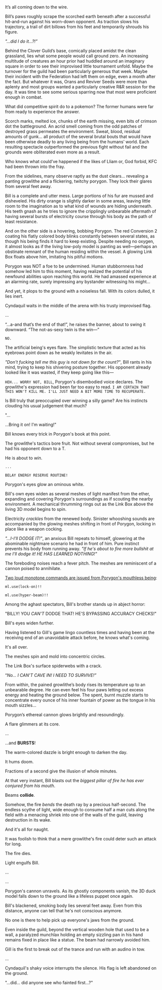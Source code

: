 It’s all coming down to the wire.

Bill’s paws roughly scrape the scorched earth beneath after a successful hit-and-run against his worn-down opponent. As traction slows his trajectory, a trail of dirt billows from his feet and temporarily shrouds his figure.

*"…did I do it…?!”*

Behind the Clover Guild’s base, comically placed amidst the clean grassland, lies what some people would call ground zero. An increasing multitude of creatures an hour prior had huddled around an imaginary square in order to see their improvised little tournament unfold. Maybe the turnover for the guild had been particularly generous that week. Maybe their incident with the Federation had left them on edge, even a month after the fact. But whatever it was, Orans and Reviver Seeds were more than aplenty and most groups wanted a particularly creative R&R session for the day. It was time to see some serious sparring now that most were proficient enough in combat.

What did competitive spirit do to a pokemon? The former humans were far from ready to experience the answer.

Scorch marks, melted ice, chunks of the earth missing, even bits of crimson dot the battleground. An acrid smell coming from the odd patches of destroyed grass permeates the environment. Sweat, blood, residual amounts of gunk… all product of the several brutal bouts that would have been otherwise deadly to any living being from the humans’ world. Each resulting spectacle outperformed the previous fight without fail and the grounds were obliterated even more as a result.

Who knows what could’ve happened if the likes of Lliam or, God forbid, KFC had been thrown into the fray.

From the sidelines, many observe raptly as the dust clears… revealing a panting growlithe and a flickering, twitchy porygon. They lock their glares from several feet away.

Bill is a complete and utter mess. Large portions of his fur are mussed and disheveled. His dirty orange is slightly darker in some areas, leaving little room to the imagination as to what kind of wounds are hiding underneath. His teeth gnash as he tries to ignore the cripplingly unbearable aftermath of having several bursts of electricity course through his body as the path of least resistance.

And on the other side is a hovering, bobbing Porygon. The red Conversion 2 coating his flatly colored body blinks constantly between several states, as though his being finds it hard to keep existing. Despite needing no oxygen, it almost looks as if the living low-poly model is panting as well—perhaps an obstinate remnant of the human residing within the vessel. A glowing Link Box floats above him, imitating his pitiful motions.

Porygon was NOT a foe to be undermined. Human stubbornness had somehow led him to this moment, having realized the potential of his newfound abilities upon reaching this world. He had amassed experience at an alarming rate, surely impressing any bystander witnessing his might...

And yet, it plops to the ground with a noiseless fall. With its colors dulled, it lies inert.

Cyndaquil waits in the middle of the arena with his trusty improvised flag.

…

“...a-and that’s the end of that!”, he raises the banner, about to swing it downward. “The not-as-sexy twin is the win—”

`NO.`

The artificial being's eyes flare. The simplistic texture that acted as his eyebrows point down as he weakly levitates in the air.

*"Don't fucking tell me this guy is not down for the count?"*, Bill rants in his mind, trying to keep his shivering posture together. His opponent already looked like it was wasted, if they keep going like this—

`HEH... WORRY NOT, BILL`, Porygon's disembodied voice declares. The growlithe's expression had been far too easy to read. `I AM CERTAIN THAT THIS WON'T KILL ME. I'LL JUST NEED A BIT MORE TIME TO RECUPERATE.`

Is Bill truly that preoccupied over winning a silly game? Are his instincts clouding his usual judgement that much?

"...

...Bring it on! I'm waiting!"

Bill knows every trick in Porygon's book at this point.

The growlithe's tactics bore fruit. Not without several compromises, but he had his opponent down to a T.

He is about to *win*. 

`...`

`BELAY ENERGY RESERVE ROUTINE!`

Porygon's eyes glow an ominous white.

Bill's own eyes widen as several meshes of light manifest from the ether, expanding and covering Porygon's surroundings as if scouting the nearby environment. A mechanical thrumming rings out as the Link Box above the living 3D model begins to spin.

Electricity *crackles* from the renewed body. Sinister whooshing sounds are accompanied by the glowing meshes shifting in front of Porygon, locking in place like a weapon cocking.

*"...I-I'll DODGE IT!"*, an anxious Bill repeats to himself, glowering at the abominable nightmare scenario he had in front of him. Pure instinct prevents his body from running away. *"If he's about to fire more bullshit at me I'll dodge it! HE HAS LEARNED NOTHING!"*

The foreboding noises reach a fever pitch. The meshes are reminiscent of a cannon poised to annihilate.

[Two loud monotone commands are issued from Porygon's mouthless being](https://files.catbox.moe/b73nxl.mp3):

`ml.use(lock-on)!!`

`ml.use(hyper-beam)!!`

Among the aghast spectators, Bill's brother stands up in abject horror:

"BILLY! YOU *CAN'T* DODGE THAT! HE'S BYPASSING ACCURACY CHECKS!"

Bill's eyes widen further.

Having listened to Gill's game lingo countless times and having been at the receiving end of an unavoidable attack before, he knows what's coming.

It's all over.

The meshes spin and mold into concentric circles.

The Link Box's surface spiderwebs with a crack.

“*No… I CAN’T CAVE IN! I NEED TO SURVIVE!”*

From within, the pained growlithe’s body rises its temperature up to an unbearable degree. He can even feel his four paws letting out excess energy and heating the ground below. The spent, burnt muzzle starts to concentrate every ounce of his inner fountain of power as the tongue in his mouth sizzles…

Porygon’s ethereal cannon glows brightly and resoundingly.

A flare glimmers at its core.

…

...and **BURSTS**!

The warm-colored dazzle is bright enough to darken the day.

It hums doom.

Fractions of a second give the illusion of whole minutes.

At that very instant, Bill blasts out the *biggest pillar of fire he has ever conjured from his mouth*.

Beams **collide**.

Somehow, the fire *bends* the death ray by a precious half-second. The endless scythe of light, wide enough to consume half a man cuts along the field with a menacing shriek into one of the walls of the guild, leaving destruction in its wake.

And it's all for naught.

It was foolish to think that a mere growlithe's fire could deter such an attack for long.

The fire dies.

Light engulfs Bill.

...

...

Porygon's cannon unravels. As its ghostly components vanish, the 3D duck model falls down to the ground like a lifeless puppet once again.

Bill's blackened, smoking body lies several feet away. Even from this distance, anyone can tell that he's not conscious anymore.

No one is there to help pick up everyone's jaws from the ground.

Even inside the guild, beyond the vertical wooden hole that used to be a wall, a paralyzed munchlax holding an empty sizzling pan in his hand remains fixed in place like a statue. The beam had narrowly avoided him.

Gill is the first to break out of the trance and run with an audino in tow.

...

Cyndaquil's shaky voice interrupts the silence. His flag is left abandoned on the ground.

"...did... did anyone see who fainted first...?"